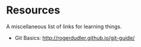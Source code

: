 Resources
=======

A miscellaneous list of links for learning things.

- Git Basics: http://rogerdudler.github.io/git-guide/
